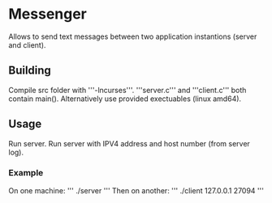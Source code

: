 # Messenger
Allows to send text messages between two application instantions (server and client).
## Building
Compile src folder with '''-lncurses'''.
'''server.c''' and '''client.c''' both contain main().
Alternatively use provided exectuables (linux amd64).
## Usage
Run server. Run server with IPV4 address and host number (from server log).
### Example
On one machine:
'''
./server
'''
Then on another:
'''
./client 127.0.0.1 27094
'''
